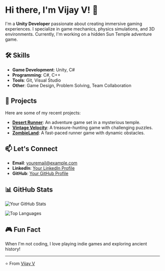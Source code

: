# Hi there, I'm Vijay V! 👋

I'm a **Unity Developer** passionate about creating immersive gaming experiences. I specialize in game mechanics, physics simulations, and 3D environments. Currently, I'm working on a hidden Sun Temple adventure game.

## 🛠️ Skills
- **Game Development**: Unity, C#
- **Programming**: C#, C++
- **Tools**: Git, Visual Studio
- **Other**: Game Design, Problem Solving, Team Collaboration

## 🚀 Projects
Here are some of my recent projects:
- **[Desert Runner](https://github.com/yourusername/temple-exploration)**: An adventure game set in a mysterious temple.
- **[Vintage Velocity](https://github.com/yourusername/lost-relic-hunter)**: A treasure-hunting game with challenging puzzles.
- **[ZombieLand](https://github.com/yourusername/endless-runner)**: A fast-paced runner game with dynamic obstacles.

## 📫 Let's Connect
- **Email**: [youremail@example.com](mailto:v.vijaybca2002@gmail.com)
- **LinkedIn**: [Your LinkedIn Profile](https://www.linkedin.com/in/vijayveeramani2002/)
- **GitHub**: [Your GitHub Profile]((https://github.com/itsVijayV))

## 📊 GitHub Stats
![Your GitHub Stats](https://github-readme-stats.vercel.app/api?username=yourusername&show_icons=true&theme=dark)

![Top Languages](https://github-readme-stats.vercel.app/api/top-langs/?username=yourusername&layout=compact&theme=dark)

## 🎮 Fun Fact
When I'm not coding, I love playing indie games and exploring ancient history!

---

⭐️ From [Vijay V](https://github.com/itsVijayV)
